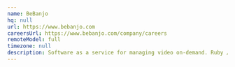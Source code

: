 ```yaml
---
name: BeBanjo
hq: null
url: https://www.bebanjo.com
careersUrl: https://www.bebanjo.com/company/careers
remoteModel: full
timezone: null
description: Software as a service for managing video on-demand. Ruby / Rails, Elasticsearch, Sidekiq.
---
```


